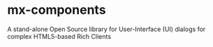# mx-components
A stand-alone Open Source library for User-Interface (UI) dialogs for complex HTML5-based Rich Clients
